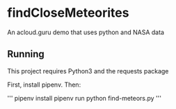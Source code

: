 # findCloseMeteorites
An acloud.guru demo that uses python and NASA data

## Running

This project requires Python3 and the requests package

First, install pipenv.  Then:

'''
pipenv install
pipenv run python find-meteors.py
'''
